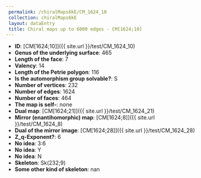 ```yaml
--- 
 permalink: /chiralMaps6kE/CM_1624_10 
 collection: chiralMaps6kE
 layout: dataEntry
 title: Chiral maps up to 6000 edges - CM[1624;10]
---
```


- **ID**: [CM[1624;10]]({{ site.url }}/test/CM_1624_10)
- **Genus of the underlying surface**: 465
- **Length of the face**: 7
- **Valency**: 14
- **Length of the Petrie polygon**: 116
- **Is the automorphism group solvable?**: S
- **Number of vertices**: 232
- **Number of edges**: 1624
- **Number of faces**: 464
- **The map is self-**: none
- **Dual map**: [CM[1624;21]]({{ site.url }}/test/CM_1624_21)
- **Mirror (enantihomorphic) map**: [CM[1624;8]]({{ site.url }}/test/CM_1624_8)
- **Dual of the mirror image**: [CM[1624;28]]({{ site.url }}/test/CM_1624_28)
- **Z_q-Exponent?**: 6
- **No idea**:  3:6
- **No idea**: Y
- **No idea**: N
- **Skeleton**: Sk(232;9)
- **Some other kind of skeleton**: nan
